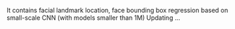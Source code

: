 It contains facial landmark location, face bounding box regression based on small-scale CNN (with models smaller than 1M)
Updating ...
